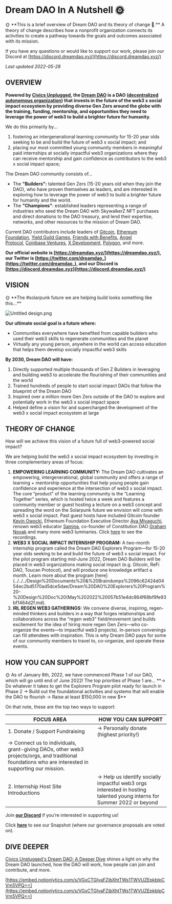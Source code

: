 # Dream DAO In A Nutshell 🌞

<aside>
🌞 **This is a brief overview of Dream DAO and its theory of change 🚀.** A theory of change describes how a nonprofit organization connects its activities to create a pathway towards the goals and outcomes associated with its mission.

If you have any questions or would like to support our work, please join our Discord at [https://discord.dreamdao.xyz](https://discord.dreamdao.xyz/)

*Last updated 2022-05-28*

</aside>

## OVERVIEW

**Powered by [Civics Unplugged](https://www.civicsunplugged.org/), the [Dream DAO](https://dreamdao.xyz/) is a DAO ([decentralized autonomous organization](https://linda.mirror.xyz/Vh8K4leCGEO06_qSGx-vS5lvgUqhqkCz9ut81WwCP2o)) that invests in the future of the web3 x social impact ecosystem by providing diverse Gen Zers around the globe with the training, funding, mentorship, and opportunities they need to leverage the power of web3 to build a brighter future for humanity.**

We do this primarily by...

1. fostering an intergenerational learning community for 15-20 year olds seeking to be and build the future of web3 x social impact; and
2. placing our most committed young community members in meaningful paid internships at socially impactful web3 organizations where they can receive mentorship and gain confidence as contributors to the web3 x social impact space;

The Dream DAO community consists of...

- The **"Builders":** talented Gen Zers (15-20 years old when they join the DAO), who have proven themselves as leaders, and are interested in exploring how to leverage the power of web3 to build a brighter future for humanity and the world.
- The **"Champions"**: established leaders representing a range of industries who seed the Dream DAO with SkywalkerZ NFT purchases and direct donations to the DAO treasury, and lend their expertise, networks, and other resources to the mission of Dream DAO.

Current DAO contributors include leaders of [Gitcoin](https://gitcoin.co/), [Ethereum Foundation](https://ethereum.org/en/foundation/), [Yield Guild Games](https://yieldguild.io/), [Friends with Benefits](https://www.fwb.help/), [Angel Protocol](http://angelprotocol.io), [Coinbase Ventures](https://ventures.coinbase.com/), [X Development](https://x.company/), [Polygon](https://polygon.technology/), and more.

**Our official website is [https://dreamdao.xyz/](https://dreamdao.xyz/), our Twitter is [https://twitter.com/dreamdao_](https://twitter.com/dreamdao_), and our Discord is [https://discord.dreamdao.xyz](https://discord.dreamdao.xyz/)**

## VISION

<aside>
🌞 **The #solarpunk future we are helping build looks something like this...**

</aside>

![Untitled design.png](Dream%20DAO%20In%20A%20Nutshell%20%F0%9F%8C%9E%2019209bf67b2f4813876e8fa3d0ec59f2/Untitled_design.png)

**Our ultimate social goal is a future where:**

- Communities everywhere have benefited from capable builders who used their web3 skills to regenerate communities and the planet
- Virtually any young person, anywhere in the world can access education that helps them develop socially impactful web3 skills

**By 2030, Dream DAO will have:**

1. Directly supported multiple thousands of Gen Z Builders in leveraging and building web3 to accelerate the flourishing of their communities and the world
2. Trained hundreds of people to start social impact DAOs that follow the blueprint of the Dream DAO
3. Inspired over a million more Gen Zers outside of the DAO to explore and potentially work in the web3 x social impact space
4. Helped define a vision for and supercharged the development of the web3 x social impact ecosystem at large

## **THEORY OF CHANGE**

How will we achieve this vision of a future full of web3-powered social impact?

We are helping build the web3 x social impact ecosystem by investing in three complementary areas of focus:

1. **EMPOWERING LEARNING COMMUNITY:** The Dream DAO cultivates an empowering, intergenerational, global community and offers a range of learning + mentorship opportunities that help young people gain confidence and experience at the intersection of web3 x social impact. The core “product” of the learning community is the “Learning Together” series, which is hosted twice a week and features a community member or guest hosting a lecture on a web3 concept and spreading the word on the Solarpunk future we envision will come with web3 x social impact. Past guest hosts have included Gitcoin founder [Kevin Owocki](https://twitter.com/owocki), Ethereum Foundation Executive Director [Aya Miyaguchi](https://twitter.com/), renown web3 educator [Samina](https://twitter.com/saminacodes), co-founder of Constitution DAO [Graham Novak](https://twitter.com/gnovak_) and many more web3 luminaries. Click [here](../Dream%20DAO%20Events%205eb4b870ef7643a4986aa5b6f0fdb3b8/Dream%20DAO%20Events%200612daaf307c45b988a66d425cab4dda.md) to see the recordings.
2. **WEB3 X SOCIAL IMPACT INTERNSHIP PROGRAM:** A two-month internship program called the Dream DAO Explorers Program—for 15-20 year olds seeking to be and build the future of web3 x social impact. For the pilot program starting mid-June 2022, Dream DAO Builders will be placed in web3 organizations making social impact (e.g. Gitcoin, ReFi DAO, Toucan Protocol), and will produce one knowledge artifact a month. Learn more about the program [here](../../../Design%20Documents%20&%20Braindumps%2096c62424d0454ec2bd5170ad5dce5dae/Dream%20DAO%20Explorers%20Program%20-%20Design%20Doc%20(May%202022%20057b51e4dc864f68bf9fe93bf1464d2f.md).
3. **IRL REGEN WEB3 GATHERINGS:** We convene diverse, inspiring, regen-minded thinkers and builders in a way that forges relationships and collaborations across the “regen web3” field/movement (and builds excitement for the idea of hiring more regen Gen Zers—who co-organize the events—to impactful web3 projects). In-person convenings can fill attendees with inspiration. This is why Dream DAO pays for some of our community members to travel to, co-organize, and operate these events.

## **HOW YOU CAN SUPPORT**

<aside>
🌞 As of January 8th, 2022, we have commenced Phase 1 of our DAO, which will go until end of June 2022! The top priorities of Phase 1 are...
**→ Do whatever it takes to get the Explorers Program pilot ready for launch in Phase 2
→ Build out the foundational activities and systems that will enable the DAO to flourish
→ Raise at least $150,000 in new $**

On that note, these are the top two ways to support:

</aside>

| FOCUS AREA | HOW YOU CAN SUPPORT |
| --- | --- |
| 1. Donate / Support Fundraising | → Personally donate (highest priority!)
→ Connect us to individuals, grant-giving DAOs, other web3 projects/orgs, and traditional foundations who are interested in supporting our mission. |
| 2. Internship Host Site Introductions | → Help us identify socially impactful web3 orgs interested in hosting talented young interns for Summer 2022 or beyond |

Join [**our Discord**](https://discord.dreamdao.xyz) if you’re interested in supporting us!

Click [**here**](https://snapshot.org/#/thedreamdao.eth) to see our Snapshot (where our governance proposals are voted on).

## **DIVE DEEPER**

[Civics Unplugged's Dream DAO: A Deeper Dive](Civics%20Unplugged's%20Dream%20DAO%20A%20Deeper%20Dive%203ddf4abab40d4abcb5e7f5138fb1fb5e.md) shines a light on why the Dream DAO launched, how the DAO will work, how people can join and contribute, and more.

[https://embed.notionlytics.com/s/VGxCTGIyaFZjbXhtTWs1TWVUZEpkblpCVm5VPQ==](https://embed.notionlytics.com/s/VGxCTGIyaFZjbXhtTWs1TWVUZEpkblpCVm5VPQ==)